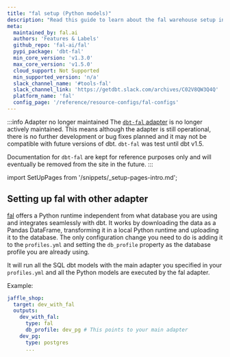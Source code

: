 ```yaml
---
title: "fal setup (Python models)"
description: "Read this guide to learn about the fal warehouse setup in dbt."
meta:
  maintained_by: fal.ai
  authors: 'Features & Labels'
  github_repo: 'fal-ai/fal'
  pypi_package: 'dbt-fal'
  min_core_version: 'v1.3.0'
  max_core_version: 'v1.5.0'
  cloud_support: Not Supported
  min_supported_version: 'n/a'
  slack_channel_name: '#tools-fal'
  slack_channel_link: 'https://getdbt.slack.com/archives/C02V8QW3Q4Q'
  platform_name: 'fal'
  config_page: '/reference/resource-configs/fal-configs'
---
```


:::info Adapter no longer maintained
The [`dbt-fal` adapter](https://github.com/fal-ai/dbt-fal) is no longer actively maintained. This means although the adapter is still operational, there is no further development or bug fixes planned and it may not be compatible with future versions of dbt. `dbt-fal` was test until dbt v1.5.

Documentation for `dbt-fal` are kept for reference purposes only and will eventually be removed from the site in the future.
:::

import SetUpPages from '/snippets/_setup-pages-intro.md';

<SetUpPages meta={frontMatter.meta} />

## Setting up fal with other adapter

[fal](http://github.com/fal-ai/fal) offers a Python runtime independent from what database you are using and integrates seamlessly with dbt. It works by downloading the data as a Pandas DataFrame, transforming it in a local Python runtime and uploading it to the database. The only configuration change you need to do is adding it to the `profiles.yml` and setting the `db_profile` property as the database profile you are already using.

It will run all the SQL dbt models with the main adapter you specified in your `profiles.yml` and all the Python models are executed by the fal adapter.

Example:

<File name='profiles.yml'>

```yaml
jaffle_shop:
  target: dev_with_fal
  outputs:
    dev_with_fal:
      type: fal
      db_profile: dev_pg # This points to your main adapter
    dev_pg:
      type: postgres
      ...
```

</File>

